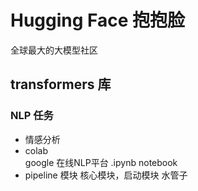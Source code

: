 #  Hugging Face 抱抱脸
全球最大的大模型社区
## transformers  库
###  NLP 任务
- 情感分析
- colab  
google  在线NLP平台
.ipynb  notebook 
- pipeline 模块  核心模块，启动模块
水管子    
